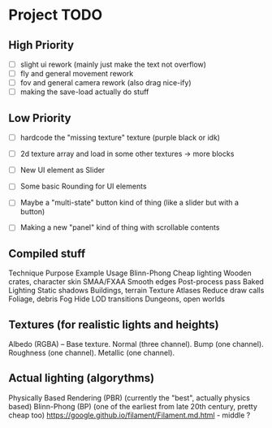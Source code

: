 
# Project TODO  

## High Priority  
- [ ] slight ui rework (mainly just make the text not overflow) 
- [ ] fly and general movement rework 
- [ ] fov and general camera rework (also drag nice-ify) 
- [ ] making the save-load actually do stuff 

## Low Priority  
- [ ] hardcode the "missing texture" texture (purple black or idk) 
- [ ] 2d texture array and load in some other textures -> more blocks 
- [ ] New UI element as Slider 
- [ ] Some basic Rounding for UI elements 
- [ ] Maybe a "multi-state" button kind of thing (like a slider but with a button) 
- [ ] Making a new "panel" kind of thing with scrollable contents 


## Compiled stuff

Technique	Purpose	Example 	Usage
Blinn-Phong	Cheap lighting		Wooden crates, character skin
SMAA/FXAA	Smooth edges		Post-process pass
Baked Lighting	Static shadows		Buildings, terrain
Texture Atlases	Reduce draw calls	Foliage, debris
Fog		Hide LOD transitions	Dungeons, open worlds
 
## Textures (for realistic lights and heights)
Albedo (RGBA) – Base texture.
Normal (three channel).
Bump (one channel).
Roughness (one channel).
Metallic (one channel).

## Actual lighting (algorythms)
Physically Based Rendering (PBR) (currently the "best", actually physics based)
Blinn-Phong (BP) (one of the earliest from late 20th century, pretty cheap too)
https://google.github.io/filament/Filament.md.html - middle ?
